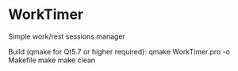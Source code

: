 # WorkTimer
Simple work/rest sessions manager

Build (qmake for Qt5.7 or higher required):
qmake WorkTimer.pro -o Makefile
make
make clean

